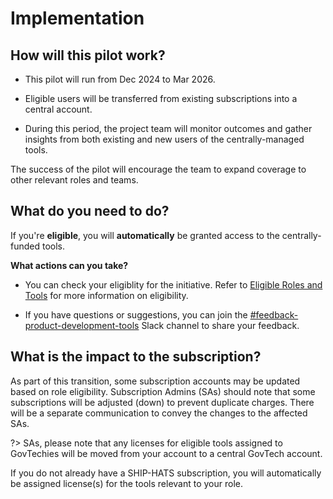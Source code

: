 # Implementation

## How will this pilot work?

- This pilot will run from Dec 2024 to Mar 2026.

- Eligible users will be transferred from existing subscriptions into a central account.

- During this period, the project team will monitor outcomes and gather insights from both existing and new users of the centrally-managed tools. 

The success of the pilot will encourage the team to expand coverage to other relevant roles and teams.

<!-- ![implem](/assets/implementation.png) -->


## What do you need to do?


If you're **eligible**, you will **automatically** be granted access to the centrally-funded tools.

**What actions can you take?**

- You can check your eligiblity for the initiative. Refer to [Eligible Roles and Tools](/eligibility.md) for more information on eligibility.

- If you have questions or suggestions, you can join the   [#feedback-product-development-tools](https://govtech.enterprise.slack.com/archives/C07UF60HY9Y) Slack channel to share your feedback.

## What is the impact to the subscription? 

As part of this transition, some subscription accounts may be updated based on role eligibility. Subscription Admins (SAs) should note that some subscriptions will be adjusted (down) to prevent duplicate charges. There will be a separate communication to convey the changes to the affected SAs.

?> SAs, please note that any licenses for eligible tools assigned to GovTechies will be moved from your account to a central GovTech  account.

If you do not already have a SHIP-HATS subscription, you will automatically be assigned license(s) for the tools relevant to your role.

